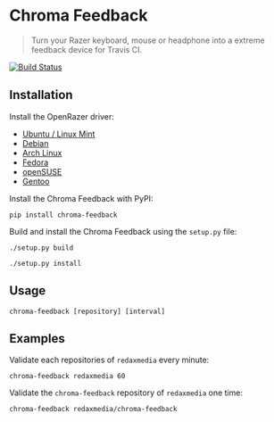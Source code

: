 Chroma Feedback
===============

> Turn your Razer keyboard, mouse or headphone into a extreme feedback device for Travis CI.

[![Build Status](https://img.shields.io/travis/redaxmedia/chroma-feedback.svg)](https://travis-ci.org/redaxmedia/chroma-feedback)


Installation
------------

Install the OpenRazer driver:

* [Ubuntu / Linux Mint](https://openrazer.github.io/#ubuntu)
* [Debian](https://openrazer.github.io/#debian)
* [Arch Linux](https://openrazer.github.io/#arch)
* [Fedora](https://openrazer.github.io/#fedora)
* [openSUSE](https://openrazer.github.io/#opensuse)
* [Gentoo](https://openrazer.github.io/#gentoo)

Install the Chroma Feedback with PyPI:

```
pip install chroma-feedback
```

Build and install the Chroma Feedback using the `setup.py` file:

```
./setup.py build
```

```
./setup.py install
```


Usage
-----

```
chroma-feedback [repository] [interval]
```


Examples
--------

Validate each repositories of `redaxmedia` every minute:

```
chroma-feedback redaxmedia 60
```

Validate the `chroma-feedback` repository of `redaxmedia` one time:

```
chroma-feedback redaxmedia/chroma-feedback
```
